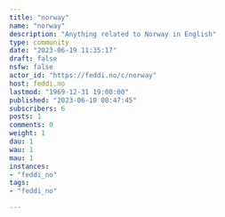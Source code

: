```yaml
---
title: "norway" 
name: "norway"
description: "Anything related to Norway in English"
type: community
date: "2023-06-19 11:35:17"
draft: false
nsfw: false
actor_id: "https://feddi.no/c/norway"
host: feddi.no
lastmod: "1969-12-31 19:00:00"
published: "2023-06-10 08:47:45"
subscribers: 6
posts: 1
comments: 0
weight: 1
dau: 1
wau: 1
mau: 1
instances:
- "feddi_no"
tags: 
- "feddi_no"

---
```

